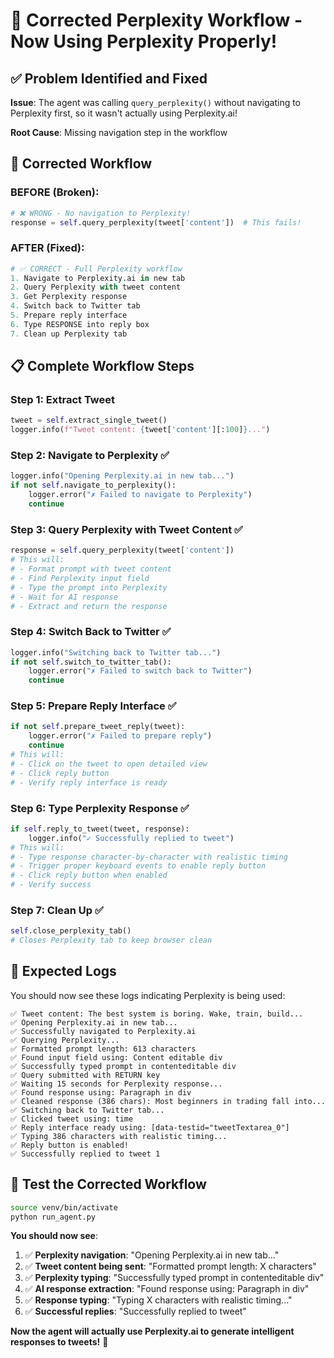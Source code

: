 # 🔧 **Corrected Perplexity Workflow - Now Using Perplexity Properly!**

## ✅ **Problem Identified and Fixed**

**Issue**: The agent was calling `query_perplexity()` without navigating to Perplexity first, so it wasn't actually using Perplexity.ai!

**Root Cause**: Missing navigation step in the workflow

## 🎯 **Corrected Workflow**

### **BEFORE (Broken)**:
```python
# ❌ WRONG - No navigation to Perplexity!
response = self.query_perplexity(tweet['content'])  # This fails!
```

### **AFTER (Fixed)**:
```python
# ✅ CORRECT - Full Perplexity workflow
1. Navigate to Perplexity.ai in new tab
2. Query Perplexity with tweet content  
3. Get Perplexity response
4. Switch back to Twitter tab
5. Prepare reply interface
6. Type RESPONSE into reply box
7. Clean up Perplexity tab
```

## 📋 **Complete Workflow Steps**

### **Step 1: Extract Tweet**
```python
tweet = self.extract_single_tweet()
logger.info(f"Tweet content: {tweet['content'][:100]}...")
```

### **Step 2: Navigate to Perplexity** ✅
```python
logger.info("Opening Perplexity.ai in new tab...")
if not self.navigate_to_perplexity():
    logger.error("✗ Failed to navigate to Perplexity")
    continue
```

### **Step 3: Query Perplexity with Tweet Content** ✅
```python
response = self.query_perplexity(tweet['content'])
# This will:
# - Format prompt with tweet content
# - Find Perplexity input field
# - Type the prompt into Perplexity
# - Wait for AI response
# - Extract and return the response
```

### **Step 4: Switch Back to Twitter** ✅
```python
logger.info("Switching back to Twitter tab...")
if not self.switch_to_twitter_tab():
    logger.error("✗ Failed to switch back to Twitter")
    continue
```

### **Step 5: Prepare Reply Interface** ✅
```python
if not self.prepare_tweet_reply(tweet):
    logger.error("✗ Failed to prepare reply")
    continue
# This will:
# - Click on the tweet to open detailed view
# - Click reply button
# - Verify reply interface is ready
```

### **Step 6: Type Perplexity Response** ✅
```python
if self.reply_to_tweet(tweet, response):
    logger.info("✓ Successfully replied to tweet")
# This will:
# - Type response character-by-character with realistic timing
# - Trigger proper keyboard events to enable reply button
# - Click reply button when enabled
# - Verify success
```

### **Step 7: Clean Up** ✅
```python
self.close_perplexity_tab()
# Closes Perplexity tab to keep browser clean
```

## 🚀 **Expected Logs**

You should now see these logs indicating Perplexity is being used:

```
✅ Tweet content: The best system is boring. Wake, train, build...
✅ Opening Perplexity.ai in new tab...
✅ Successfully navigated to Perplexity.ai
✅ Querying Perplexity...
✅ Formatted prompt length: 613 characters
✅ Found input field using: Content editable div
✅ Successfully typed prompt in contenteditable div
✅ Query submitted with RETURN key
✅ Waiting 15 seconds for Perplexity response...
✅ Found response using: Paragraph in div
✅ Cleaned response (386 chars): Most beginners in trading fall into...
✅ Switching back to Twitter tab...
✅ Clicked tweet using: time
✅ Reply interface ready using: [data-testid="tweetTextarea_0"]
✅ Typing 386 characters with realistic timing...
✅ Reply button is enabled!
✅ Successfully replied to tweet 1
```

## 🧪 **Test the Corrected Workflow**

```bash
source venv/bin/activate
python run_agent.py
```

**You should now see**:
1. ✅ **Perplexity navigation**: "Opening Perplexity.ai in new tab..."
2. ✅ **Tweet content being sent**: "Formatted prompt length: X characters"
3. ✅ **Perplexity typing**: "Successfully typed prompt in contenteditable div"
4. ✅ **AI response extraction**: "Found response using: Paragraph in div"
5. ✅ **Response typing**: "Typing X characters with realistic timing..."
6. ✅ **Successful replies**: "Successfully replied to tweet"

**Now the agent will actually use Perplexity.ai to generate intelligent responses to tweets!** 🎉
